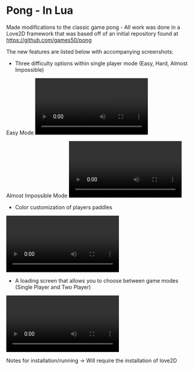 # Pong - In Lua 

Made modifications to the classic game pong - All work was done in a Love2D framework that was based off of an initial repository found at https://github.com/games50/pong

The new features are listed below with accompanying screenshots:
* Three difficulty options within single player mode (Easy, Hard, Almost Impossible)

Easy Mode
![](EasyMode.mov)

Almost Impossible Mode
![](ImpossibleMode.mov)

* Color customization of players paddles 

![](ColorChanging.mov)

* A loading screen that allows you to choose between game modes (Single Player and Two Player)

![](ColorChanging.mov)

Notes for installation/running -> 
Will require the installation of love2D
